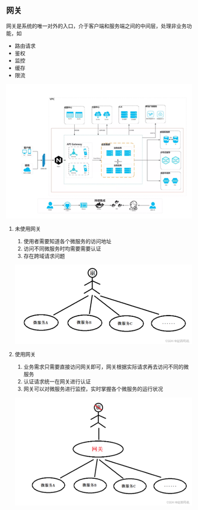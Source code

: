 ## 网关

网关是系统的唯一对外的入口，介于客户端和服务端之间的中间层，处理非业务功能，如

* 路由请求
* 鉴权
* 监控
* 缓存
* 限流

![img.png](GateWay.png)

1. 未使用网关

    1. 使用者需要知道各个微服务的访问地址
    2. 访问不同微服务时均需要需要认证
    3. 存在跨域请求问题

    ![img.png](img.png)
   
2. 使用网关

    1. 业务需求只需要直接访问网关即可，网关根据实际请求再去访问不同的微服务
    2. 认证请求统一在网关进行认证
    2. 网关可以对微服务进行监控，实时掌握各个微服务的运行状况
    
    ![img_1.png](img_1.png)